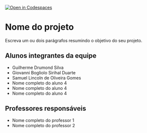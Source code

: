 [![Open in Codespaces](https://classroom.github.com/assets/launch-codespace-7f7980b617ed060a017424585567c406b6ee15c891e84e1186181d67ecf80aa0.svg)](https://classroom.github.com/open-in-codespaces?assignment_repo_id=10825584)
# Nome do projeto
Escreva um ou dois parágrafos resumindo o objetivo do seu projeto.

## Alunos integrantes da equipe

* Guilherme Drumond Silva
* Giovanni Bogliolo Sirihal Duarte
* Samuel Lincoln de Oliveira Gomes
* Nome completo do aluno 4
* Nome completo do aluno 4
* Nome completo do aluno 4

## Professores responsáveis

* Nome completo do professor 1
* Nome completo do professor 2

